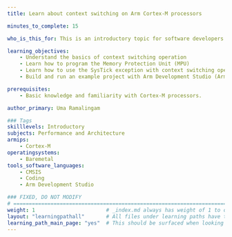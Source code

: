 ```yaml
---
title: Learn about context switching on Arm Cortex-M processors

minutes_to_complete: 15

who_is_this_for: This is an introductory topic for software developers who would like to learn about context switching operations on Cortex-M processors in a bare-metal environment.

learning_objectives: 
    - Understand the basics of context switching operation
    - Learn how to program the Memory Protection Unit (MPU)
    - Learn how to use the SysTick exception with context switching operations
    - Build and run an example project with Arm Development Studio (Arm DS)

prerequisites:
    - Basic knowledge and familiarity with Cortex-M processors.

author_primary: Uma Ramalingam

### Tags
skilllevels: Introductory
subjects: Performance and Architecture
armips:
    - Cortex-M
operatingsystems:
    - Baremetal
tools_software_languages:
    - CMSIS
    - Coding
    - Arm Development Studio

### FIXED, DO NOT MODIFY
# ================================================================================
weight: 1                       # _index.md always has weight of 1 to order correctly
layout: "learningpathall"       # All files under learning paths have this same wrapper
learning_path_main_page: "yes"  # This should be surfaced when looking for related content. Only set for _index.md of learning path content.
---
```

